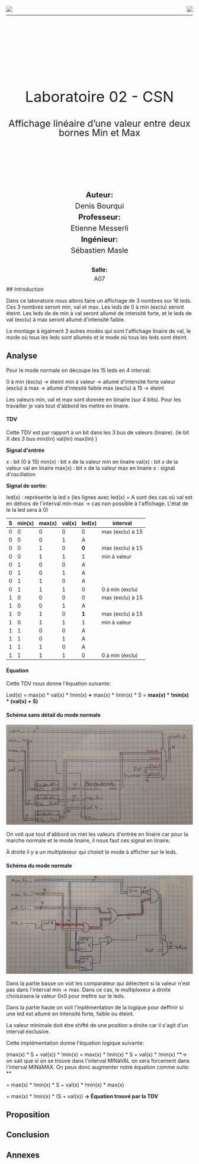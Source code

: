 <div style="width=100%; border-bottom: 1px solid black;">
  <img src="https://upload.wikimedia.org/wikipedia/commons/e/e5/HEIG-VD_Logo_83x25_CMJN_ROUGE.svg"  height="80px" style="margin-bottom:5px;"/>
  <img src="https://www.hes-so.ch/data/images/accroches/logo-hes-so-couleur-363-7988.jpg" height="80px" style="float:right;"/>
</div>


<div style=" text-align: center; clear right; line-height: 1;margin-top:200px;">
  <p style="font-size: 40px;">Laboratoire 02 - CSN</p>
  <p style="font-size:25px;">Affichage linéaire d’une valeur
entre deux bornes Min et Max</p>
</div>



<div style=" text-align: center; clear right; line-height: 0.5; margin-top:150px;">
  <p style="font-size: 20px; font-weight:bold">Auteur:</p>
  <p style="font-size:20px;">Denis Bourqui</p>
  <p style="font-size: 20px; font-weight:bold">Professeur:</p>
  <p style="font-size:20px;">Etienne Messerli</p>
  <p style="font-size: 20px; font-weight:bold">Ingénieur:</p>
  <p style="font-size:20px;">Sébastien Masle</p>
  </br>
  <p style="font-size: 16px; font-weight:bold">Salle:</p>
  <p style="font-size:16px;">A07</p>
</div>


<div style="page-break-after: always"></div>
## Introduction

Dans ce laboratoire nous allons faire un affichage de 3 nombres sur 16 leds. Ces 3 nombres seront min, val et max. Les leds de 0 à min (exclu) seront éteint. Les leds de de min à val seront allumé de intensité forte, et le leds de val (exclu) à max seront allumé d'intensité faible. 

Le montage à égalment 3 autres modes qui sont l'affichage linaire de val, le mode où tous les leds sont allumés et le mode où tous les leds sont éteint.

## Analyse

Pour le mode normale on découpe les 15 leds en 4 interval:

0 à min (éxclu) -> éteint
min à valeur -> allumé d'intensité forte
valeur (exclu) à max -> allumé d'intesité faible
max (exclu) à 15 -> éteint

Les valeurs min, val et max sont donnée en binaire (sur 4 bits). Pour les travailler je vais tout d'abbord les mettre en linaire.

#### TDV 

Cette TDV est par rapport à un bit dans les 3 bus de valeurs (linaire). (le bit X des 3 bus min(lin) val(lin) max(lin) )

**Signal d'entrée**

x : bit (0 à 15)
min(x) : bit x de la valeur min en linaire
val(x) : bit x de la valeur val en linaire
max(x) : bit x de la valeur max en linaire
s : signal d'oscillation

**Signal de sortie:**

led(x) : représente la led x (les lignes avec led(x) = A sont des cas où val est en déhors de l'interval min-max -> cas non possible à l'affichage. L'état de le la led sera à 0)

| S    | min(x) | max(x) | val(x) | led(x) | interval         |
| ---- | ------ | ------ | ------ | ------ | ---------------- |
| 0    | 0      | 0      | 0      | 0      | max (exclu) à 15 |
| 0    | 0      | 0      | 1      | A      |                  |
| 0    | 0      | 1      | 0      | **0**  | max (exclu) à 15 |
| 0    | 0      | 1      | 1      | 1      | min à valeur     |
| 0    | 1      | 0      | 0      | A      |                  |
| 0    | 1      | 0      | 1      | A      |                  |
| 0    | 1      | 1      | 0      | A      |                  |
| 0    | 1      | 1      | 1      | 0      | 0 à min (éxclu)  |
| 1    | 0      | 0      | 0      | 0      | max (exclu) à 15 |
| 1    | 0      | 0      | 1      | A      |                  |
| 1    | 0      | 1      | 0      | **1**  | max (exclu) à 15 |
| 1    | 0      | 1      | 1      | 1      | min à valeur     |
| 1    | 1      | 0      | 0      | A      |                  |
| 1    | 1      | 0      | 1      | A      |                  |
| 1    | 1      | 1      | 0      | A      |                  |
| 1    | 1      | 1      | 1      | 0      | 0 à min (éxclu)  |

#### Équation

Cette TDV nous donne l'équation suivante:

Led(x) = max(x) * val(x) * !min(x)  **+**  max(x) * !min(x)  * S = **max(x) * !min(x) * (val(x) + S)** 

#### Schéma sans détail du mode normale

![](schema.jpeg)

On voit que tout d'abbord on met les valeurs d'entrée en linaire car pour la marche normale et le mode linaire, il nous faut ces signal en linaire. 

À droite il y a un multiplexeur qui choisit le mode à afficher sur le leds. 

#### Schéma du mode normale

![](marchenormale.jpeg)

Dans la partie basse on voit les comparateur qui détectent si la valeur n'est pas dans l'interval min -> max. Dans ce cas, le multiplexeur a droite choissisera la valeur 0x0 pour mettre sur le leds.

Dans la partie haute on voit l'inplémentation de la logique pour deffinir si une led est allumé en intensité forte, faible ou éteint. 

La valeur minimale doit étre shifté de une position a droite car il s'agit d'un interval éxclusive. 

Cette implémentation donne l'équation logique suivante: 

(max(x) * S + val(x)) * !min(x)
= max(x) * !min(x) * S + val(x) * !min(x) **-> on sait que si on se trouve dans l'interval MINàVAL on sera forcement dans l'interval MINàMAX. On peux donc augmenter notre équation comme suite: **

= max(x) * !min(x) * S + val(x) * !min(x) * max(x)

= max(x) * !min(x) * (S + val(x)) **-> Équation trouvé par la TDV**

## Proposition
## Conclusion

## Annexes


